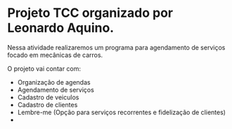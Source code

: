 # Projeto TCC organizado por Leonardo Aquino.

Nessa atividade realizaremos um programa para agendamento de serviços focado em mecânicas de carros.

O projeto vai contar com:

- Organização de agendas
- Agendamento de serviços
- Cadastro de veiculos
- Cadastro de clientes
- Lembre-me (Opção para serviços recorrentes e fidelização de clientes)
- 
